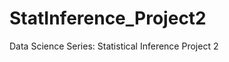 StatInference_Project2
======================

Data Science Series: Statistical Inference Project 2
